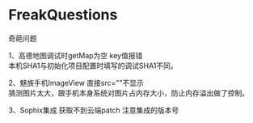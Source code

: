 # FreakQuestions
奇葩问题

1、高德地图调试时getMap为空  key值报错   
本机SHA1与初始化项目配置时填写的调试SHA1不同。

2、魅族手机ImageView 直接src=""不显示   
猜测图片太大，跟手机本身系统对图片占内存大小，防止内存溢出做了控制。

3、Sophix集成   获取不到云端patch
注意集成的版本号
